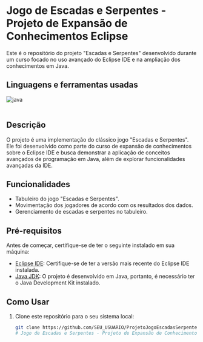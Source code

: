 # Jogo de Escadas e Serpentes - Projeto de Expansão de Conhecimentos Eclipse

Este é o repositório do projeto "Escadas e Serpentes" desenvolvido durante um curso focado no uso avançado do Eclipse IDE e na ampliação dos conhecimentos em Java.

## Linguagens e ferramentas  usadas
<div >
     <img align="center" alt="java" src="https://img.shields.io/badge/Java-ED8B00?style=for-the-badge&logo=java&logoColor=white">
</div><br>

## Descrição

O projeto é uma implementação do clássico jogo "Escadas e Serpentes". Ele foi desenvolvido como parte do curso de expansão de conhecimentos sobre o Eclipse IDE e busca demonstrar a aplicação de conceitos avançados de programação em Java, além de explorar funcionalidades avançadas da IDE.

## Funcionalidades

- Tabuleiro do jogo "Escadas e Serpentes".
- Movimentação dos jogadores de acordo com os resultados dos dados.
- Gerenciamento de escadas e serpentes no tabuleiro.

## Pré-requisitos

Antes de começar, certifique-se de ter o seguinte instalado em sua máquina:

- [Eclipse IDE](https://www.eclipse.org/downloads/): Certifique-se de ter a versão mais recente do Eclipse IDE instalada.
- [Java JDK](https://www.oracle.com/java/technologies/javase-downloads.html): O projeto é desenvolvido em Java, portanto, é necessário ter o Java Development Kit instalado.

## Como Usar

1. Clone este repositório para o seu sistema local:
   ```sh
   git clone https://github.com/SEU_USUARIO/ProjetoJogoEscadasSerpentes.git
   # Jogo de Escadas e Serpentes - Projeto de Expansão de Conhecimentos Eclipse


